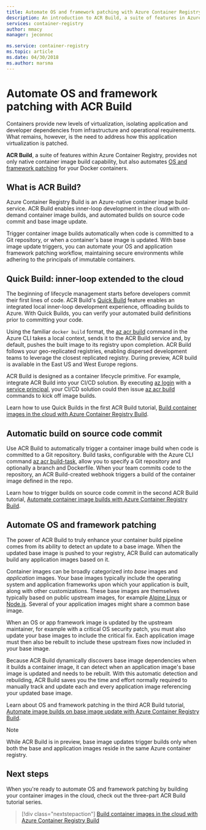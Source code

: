 ```yaml
---
title: Automate OS and framework patching with Azure Container Registry Build (ACR Build)
description: An introduction to ACR Build, a suite of features in Azure Container Registry that provides secure, automated container image build and patching in the cloud.
services: container-registry
author: mmacy
manager: jeconnoc

ms.service: container-registry
ms.topic: article
ms.date: 04/30/2018
ms.author: marsma
---
```


# Automate OS and framework patching with ACR Build

Containers provide new levels of virtualization, isolating application and developer dependencies from infrastructure and operational requirements. What remains, however, is the need to address how this application virtualization is patched.

**ACR Build**, a suite of features within Azure Container Registry, provides not only native container image build capability, but also automates [OS and framework patching](#automate-os-and-framework-patching) for your Docker containers.

## What is ACR Build?

Azure Container Registry Build is an Azure-native container image build service. ACR Build enables inner-loop development in the cloud with on-demand container image builds, and automated builds on source code commit and base image update.

Trigger container image builds automatically when code is committed to a Git repository, or when a container's base image is updated. With base image update triggers, you can automate your OS and application framework patching workflow, maintaining secure environments while adhering to the principals of immutable containers.

## Quick Build: inner-loop extended to the cloud

The beginning of lifecycle management starts before developers commit their first lines of code. ACR Build's [Quick Build](container-registry-tutorial-quick-build.md) feature enables an integrated local inner-loop development experience, offloading builds to Azure. With Quick Builds, you can verify your automated build definitions prior to committing your code.

Using the familiar `docker build` format, the [az acr build][az-acr-build] command in the Azure CLI takes a local context, sends it to the ACR Build service and, by default, pushes the built image to its registry upon completion. ACR Build follows your geo-replicated registries, enabling dispersed development teams to leverage the closest replicated registry. During preview, ACR build is available in the East US and West Europe regions.

ACR Build is designed as a container lifecycle primitive. For example, integrate ACR Build into your CI/CD solution. By executing [az login][az-login] with a [service principal][az-login-service-principal], your CI/CD solution could then issue [az acr build][az-acr-build] commands to kick off image builds.

Learn how to use Quick Builds in the first ACR Build tutorial, [Build container images in the cloud with Azure Container Registry Build](container-registry-tutorial-quick-build.md).

## Automatic build on source code commit

Use ACR Build to automatically trigger a container image build when code is committed to a Git repository. Build tasks, configurable with the Azure CLI command [az acr build-task][az-acr-build-task], allow you to specify a Git repository and optionally a branch and Dockerfile. When your team commits code to the repository, an ACR Build-created webhook triggers a build of the container image defined in the repo.

Learn how to trigger builds on source code commit in the second ACR Build tutorial, [Automate container image builds with Azure Container Registry Build](container-registry-tutorial-build-task.md).

## Automate OS and framework patching

The power of ACR Build to truly enhance your container build pipeline comes from its ability to detect an update to a base image. When the updated base image is pushed to your registry, ACR Build can automatically build any application images based on it.

Container images can be broadly categorized into *base* images and *application* images. Your base images typically include the operating system and application frameworks upon which your application is built, along with other customizations. These base images are themselves typically based on public upstream images, for example [Alpine Linux][base-alpine] or [Node.js][base-node]. Several of your application images might share a common base image.

When an OS or app framework image is updated by the upstream maintainer, for example with a critical OS security patch, you must also update your base images to include the critical fix. Each application image must then also be rebuilt to include these upstream fixes now included in your base image.

Because ACR Build dynamically discovers base image dependencies when it builds a container image, it can detect when an application image's base image is updated and needs to be rebuilt. With this automatic detection and rebuilding, ACR Build saves you the time and effort normally required to manually track and update each and every application image referencing your updated base image.

Learn about OS and framework patching in the third ACR Build tutorial, [Automate image builds on base image update with Azure Container Registry Build](container-registry-tutorial-base-image-update.md).

> [!NOTE]
> While ACR Build is in preview, base image updates trigger builds only when both the base and application images reside in the same Azure container registry.

## Next steps

When you're ready to automate OS and framework patching by building your container images in the cloud, check out the three-part ACR Build tutorial series.

> [!div class="nextstepaction"]
> [Build container images in the cloud with Azure Container Registry Build](container-registry-tutorial-quick-build.md)

<!-- LINKS - External -->
[base-alpine]: https://hub.docker.com/_/alpine/
[base-dotnet]: https://hub.docker.com/r/microsoft/dotnet/
[base-node]: https://hub.docker.com/_/node/
[base-windows]: https://hub.docker.com/r/microsoft/nanoserver/
[sample-archive]: https://github.com/Azure-Samples/acr-build-helloworld-node/archive/master.zip
[terms-of-use]: https://azure.microsoft.com/support/legal/preview-supplemental-terms/

<!-- LINKS - Internal -->
[azure-cli]: /cli/azure/install-azure-cli
[az-acr-build]: /cli/azure/acr#az-acr-build
[az-acr-build-task]: /cli/azure/acr#az-acr-build-task
[az-login]: /cli/azure/reference-index#az-login
[az-login-service-principal]: /cli/azure/authenticate-azure-cli#log-in-with-a-service-principal

<!-- IMAGES -->
[quick-build-01-fork]: ./media/container-registry-tutorial-quick-build/quick-build-01-fork.png
[quick-build-02-browser]: ./media/container-registry-tutorial-quick-build/quick-build-02-browser.png
